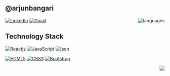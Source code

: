 ## @arjunbangari

<img align='right' src="https://github-readme-stats.vercel.app/api/top-langs/?username=arjunbangari&layout=compact" alt="languages">

[![LinkedIn](https://img.shields.io/badge/-LinkedIn-blue?style=flat-square&logo=linkedin&link=https://www.linkedin.com/in/arjun-singh-8b93ab174/)](https://www.linkedin.com/in/arjun-singh-8b93ab174/)
[![Gmail](https://img.shields.io/badge/-Gmail-red?style=up-square&logo=gmail&logoColor=white&link=mailto:sarjun99718@gmail.com)](mailto:sarjun99718@gmail.com)


## Technology Stack

[![Reactjs](https://img.shields.io/badge/-ReactJS-black?style=flat-square&logo=react&link=https://github.com/arjunbangari/)](https://github.com/arjunbangari/)
[![JavaScript](https://img.shields.io/badge/-JavaScript-green?style=flat-square&logo=javascript&link=https://github.com/arjunbangari/)](https://github.com/arjunbangari/)
[![json](https://img.shields.io/badge/-JSON-grey?style=flat-square&logo=json&link=https://github.com/arjunbangari/)](https://github.com/arjunbangari/)

[![HTML5](https://img.shields.io/badge/-HTML5-E34F26?style=flat-square&logo=html5&logoColor=white&link=https://github.com/arjunbangari/)](https://github.com/arjunbangari/)
[![CSS3](https://img.shields.io/badge/-CSS3-1572B6?style=flat-square&logo=css3&link=https://github.com/arjunbangari/)](https://github.com/arjunbangari/)
[![Bootstrap](https://img.shields.io/badge/-Bootstrap-563D7C?style=flat-square&logo=bootstrap&link=https://github.com/arjunbangari/)](https://github.com/arjunbangari/)


<img align='right' src="https://github-readme-stats.vercel.app/api?username=arjunbangari0&show_icons=true">

